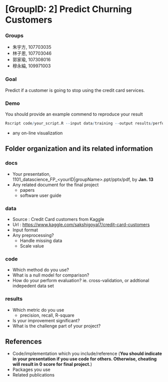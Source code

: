 # [GroupID: 2] Predict Churning Customers

### Groups
* 朱宇方, 107703035
* 林子恩, 107703046 
* 郭家瑜, 107308016
* 穆永綸, 109971003

### Goal
Predict if a customer is going to stop using the credit card services.

### Demo 
You should provide an example commend to reproduce your result
```R
Rscript code/your_script.R --input data/training --output results/performance.tsv
```
* any on-line visualization

## Folder organization and its related information

### docs
* Your presentation, 1101_datascience_FP_<yourID|groupName>.ppt/pptx/pdf, by **Jan. 13**
* Any related document for the final project
  * papers
  * software user guide

### data

* Source : Credit Card customers from Kaggle
* Url : https://www.kaggle.com/sakshigoyal7/credit-card-customers
* Input format
* Any preprocessing?
  * Handle missing data
  * Scale value

### code

* Which method do you use?
* What is a null model for comparison?
* How do your perform evaluation? ie. cross-validation, or addtional indepedent data set

### results

* Which metric do you use 
  * precision, recall, R-square
* Is your improvement significant?
* What is the challenge part of your project?

## References
* Code/implementation which you include/reference (__You should indicate in your presentation if you use code for others. Otherwise, cheating will result in 0 score for final project.__)
* Packages you use
* Related publications
